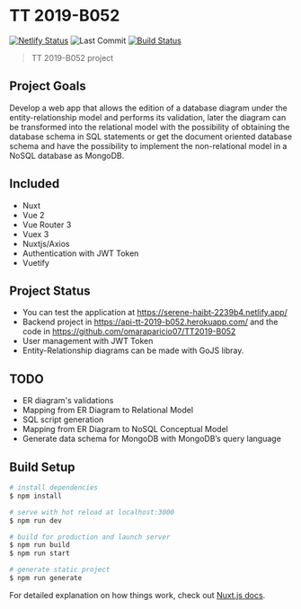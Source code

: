 # TT 2019-B052
[![Netlify Status](https://api.netlify.com/api/v1/badges/ee76620c-2359-49f2-bcdf-ef7697dfefe0/deploy-status)](https://app.netlify.com/sites/serene-haibt-2239b4/deploys)
![Last Commit](https://img.shields.io/github/last-commit/martinez-acosta/TT-2019-B052)
[![Build Status](https://travis-ci.org/martinez-acosta/TT-2019-B052.svg?branch=master)](https://travis-ci.org/martinez-acosta/TT-2019-B052)
> TT 2019-B052 project

## Project Goals


Develop a web app that allows the edition of a database diagram under the entity-relationship model and performs its validation, later the diagram can be transformed into the relational model with the possibility of obtaining the database schema in SQL statements or get the document oriented database schema and have the possibility to implement the non-relational model in a NoSQL database as MongoDB.

## Included

- Nuxt
- Vue 2
- Vue Router 3
- Vuex 3
- Nuxtjs/Axios
- Authentication with JWT Token
- Vuetify

## Project Status

- You can test the application at https://serene-haibt-2239b4.netlify.app/
- Backend project in https://api-tt-2019-b052.herokuapp.com/ and the code in https://github.com/omaraparicio07/TT2019-B052
- User management with JWT Token
- Entity-Relationship diagrams can be made with GoJS libray.

## TODO
- ER diagram's validations
- Mapping from ER Diagram to Relational Model
- SQL script generation
- Mapping from ER Diagram to NoSQL Conceptual Model
- Generate data schema for MongoDB with MongoDB’s query language

## Build Setup

```bash
# install dependencies
$ npm install

# serve with hot reload at localhost:3000
$ npm run dev

# build for production and launch server
$ npm run build
$ npm run start

# generate static project
$ npm run generate
```

For detailed explanation on how things work, check out [Nuxt.js docs](https://nuxtjs.org).
